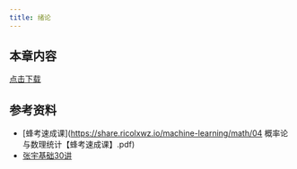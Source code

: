 ```yaml
---
title: 绪论
---
```


## 本章内容

[点击下载](https://share.ricolxwz.io/machine-learning/math/概率论.tar.gz)

## 参考资料

- [蜂考速成课](https://share.ricolxwz.io/machine-learning/math/04 概率论与数理统计【蜂考速成课】.pdf)
- [张宇基础30讲](https://share.ricolxwz.io/machine-learning/math/机器学习_23张宇《基础30讲-概率论》.pdf)